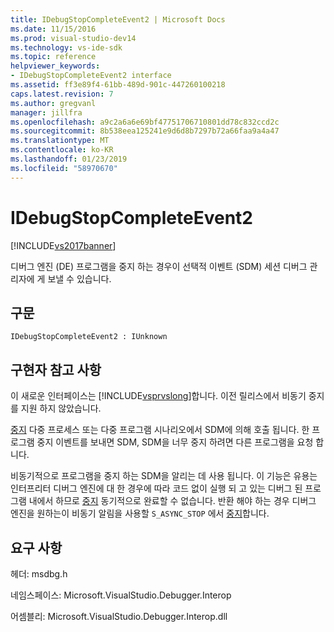 ```yaml
---
title: IDebugStopCompleteEvent2 | Microsoft Docs
ms.date: 11/15/2016
ms.prod: visual-studio-dev14
ms.technology: vs-ide-sdk
ms.topic: reference
helpviewer_keywords:
- IDebugStopCompleteEvent2 interface
ms.assetid: ff3e89f4-61bb-489d-901c-447260100218
caps.latest.revision: 7
ms.author: gregvanl
manager: jillfra
ms.openlocfilehash: a9c2a6a6e69bf47751706710801dd78c832ccd2c
ms.sourcegitcommit: 8b538eea125241e9d6d8b7297b72a66faa9a4a47
ms.translationtype: MT
ms.contentlocale: ko-KR
ms.lasthandoff: 01/23/2019
ms.locfileid: "58970670"
---
```

# <a name="idebugstopcompleteevent2"></a>IDebugStopCompleteEvent2
[!INCLUDE[vs2017banner](../../../includes/vs2017banner.md)]

디버그 엔진 (DE) 프로그램을 중지 하는 경우이 선택적 이벤트 (SDM) 세션 디버그 관리자에 게 보낼 수 있습니다.  
  
## <a name="syntax"></a>구문  
  
```  
IDebugStopCompleteEvent2 : IUnknown  
```  
  
## <a name="notes-for-implementers"></a>구현자 참고 사항  
 이 새로운 인터페이스는 [!INCLUDE[vsprvslong](../../../includes/vsprvslong-md.md)]합니다. 이전 릴리스에서 비동기 중지를 지원 하지 않았습니다.  
  
 [중지](../../../extensibility/debugger/reference/idebugengineprogram2-stop.md) 다중 프로세스 또는 다중 프로그램 시나리오에서 SDM에 의해 호출 됩니다. 한 프로그램 중지 이벤트를 보내면 SDM, SDM을 너무 중지 하려면 다른 프로그램을 요청 합니다.  
  
 비동기적으로 프로그램을 중지 하는 SDM을 알리는 데 사용 됩니다. 이 기능은 유용는 인터프리터 디버그 엔진에 대 한 경우에 따라 코드 없이 실행 되 고 있는 디버그 된 프로그램 내에서 하므로 [중지](../../../extensibility/debugger/reference/idebugengineprogram2-stop.md) 동기적으로 완료할 수 없습니다. 반환 해야 하는 경우 디버그 엔진을 원하는이 비동기 알림을 사용할 `S_ASYNC_STOP` 에서 [중지](../../../extensibility/debugger/reference/idebugengineprogram2-stop.md)합니다.  
  
## <a name="requirements"></a>요구 사항  
 헤더: msdbg.h  
  
 네임스페이스: Microsoft.VisualStudio.Debugger.Interop  
  
 어셈블리: Microsoft.VisualStudio.Debugger.Interop.dll
